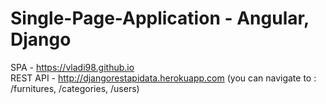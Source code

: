 # Single-Page-Application - Angular, Django
SPA - https://vladi98.github.io    
REST API - http://djangorestapidata.herokuapp.com (you can navigate to : /furnitures, /categories, /users)
